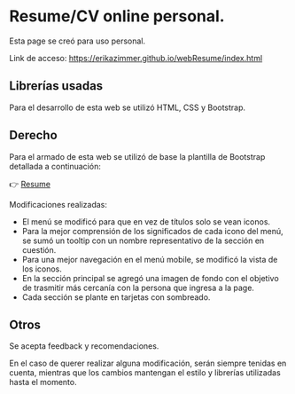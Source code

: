 # Resume/CV online personal. 

Esta page se creó para uso personal. 

Link de acceso: https://erikazimmer.github.io/webResume/index.html

## Librerías usadas
Para el desarrollo de esta web se utilizó HTML, CSS y Bootstrap.

## Derecho

Para el armado de esta web se utilizó de base la plantilla de Bootstrap detallada a continuación: 

👉 <a href="https://startbootstrap.com/theme/resume">Resume</a>

Modificaciones realizadas:

- El menú se modificó para que en vez de títulos solo se vean iconos.
- Para la mejor comprensión de los significados de cada icono del menú, se sumó un tooltip con un nombre representativo de la sección en cuestión. 
- Para una mejor navegación en el menú mobile, se modificó la vista de los iconos.
- En la sección principal se agregó una imagen de fondo con el objetivo de trasmitir más cercanía con la persona que ingresa a la page. 
- Cada sección se plante en tarjetas con sombreado.

## Otros
Se acepta feedback y recomendaciones.

En el caso de querer realizar alguna modificación, serán siempre tenidas en cuenta, mientras que los cambios mantengan el estilo y librerías utilizadas hasta el momento.
